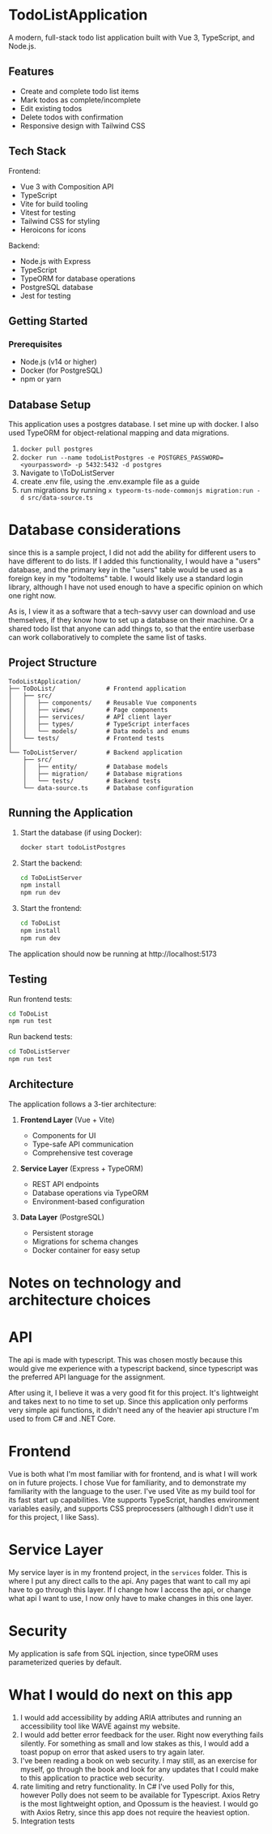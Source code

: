# TodoListApplication

A modern, full-stack todo list application built with Vue 3, TypeScript, and Node.js.

## Features
- Create and complete todo list items
- Mark todos as complete/incomplete
- Edit existing todos
- Delete todos with confirmation
- Responsive design with Tailwind CSS

## Tech Stack
Frontend:
- Vue 3 with Composition API
- TypeScript
- Vite for build tooling
- Vitest for testing
- Tailwind CSS for styling
- Heroicons for icons

Backend:
- Node.js with Express
- TypeScript
- TypeORM for database operations
- PostgreSQL database
- Jest for testing

## Getting Started

### Prerequisites
- Node.js (v14 or higher)
- Docker (for PostgreSQL)
- npm or yarn

## Database Setup
This application uses a postgres database. I set mine up with docker. 
I also used TypeORM for object-relational mapping and data migrations. 

1. `docker pull postgres`
2. `docker run --name todoListPostgres -e POSTGRES_PASSWORD=<yourpassword> -p 5432:5432 -d postgres`
3. Navigate to \ToDoListServer
4. create .env file, using the .env.example file as a guide
5. run migrations by running `x typeorm-ts-node-commonjs migration:run -d src/data-source.ts`

# Database considerations
since this is a sample project, I did not add the ability for different users to have different to do lists.
If I added this functionality, I would have a "users" database, and the primary key in the "users" table would be used as a foreign key in my "todoItems" table. 
I would likely use a standard login library, although I have not used enough to have a specific opinion on which one right now. 

As is, I view it as a software that a tech-savvy user can download and use themselves, if they know how to set up a database on their machine. 
Or a shared todo list that anyone can add things to, so that the entire userbase can work collaboratively to complete the same list of tasks. 

## Project Structure
```
TodoListApplication/
├── ToDoList/              # Frontend application
│   ├── src/
│   │   ├── components/    # Reusable Vue components
│   │   ├── views/         # Page components
│   │   ├── services/      # API client layer
│   │   ├── types/         # TypeScript interfaces
│   │   └── models/        # Data models and enums
│   └── tests/             # Frontend tests
│
└── ToDoListServer/        # Backend application
    ├── src/
    │   ├── entity/        # Database models
    │   ├── migration/     # Database migrations
    │   └── tests/         # Backend tests
    └── data-source.ts     # Database configuration
```

## Running the Application

1. Start the database (if using Docker):
   ```bash
   docker start todoListPostgres
   ```

2. Start the backend:
   ```bash
   cd ToDoListServer
   npm install
   npm run dev
   ```

3. Start the frontend:
   ```bash
   cd ToDoList
   npm install
   npm run dev
   ```

The application should now be running at http://localhost:5173

## Testing

Run frontend tests:
```bash
cd ToDoList
npm run test
```

Run backend tests:
```bash
cd ToDoListServer
npm run test
```

## Architecture

The application follows a 3-tier architecture:

1. **Frontend Layer** (Vue + Vite)
   - Components for UI
   - Type-safe API communication
   - Comprehensive test coverage

2. **Service Layer** (Express + TypeORM)
   - REST API endpoints
   - Database operations via TypeORM
   - Environment-based configuration

3. **Data Layer** (PostgreSQL)
   - Persistent storage
   - Migrations for schema changes
   - Docker container for easy setup

# Notes on technology and architecture choices
# API
The api is made with typescript. This was chosen mostly because this would give me experience with a typescript backend, since typescript was the preferred API language for the assignment. 

After using it, I believe it was a very good fit for this project. It's lightweight and takes next to no time to set up. Since this application only performs very simple api functions, it didn't need any of the heavier api structure I'm used to from C# and .NET Core. 

# Frontend
Vue is both what I'm most familiar with for frontend, and is what I will work on in future projects. I chose Vue for familiarity, and to demonstrate my familiarity with the language to the user. 
I've used Vite as my build tool for its fast start up capabilities. 
Vite supports TypeScript, handles environment variables easily, and supports CSS preprocessers (although I didn't use it for this project, I like Sass).

# Service Layer
My service layer is in my frontend project, in the `services` folder. This is where I put any direct calls to the api. 
Any pages that want to call my api have to go through this layer. 
If I change how I access the api, or change what api I want to use, I now only have to make changes in this one layer. 

# Security
My application is safe from SQL injection, since typeORM uses parameterized queries by default. 

# What I would do next on this app
1. I would add accessibility by adding ARIA attributes and running an accessibility tool like WAVE against my website.
2. I would add better error feedback for the user. Right now everything fails silently. For something as small and low stakes as this, I would add a toast popup on error that asked users to try again later.
3. I've been reading a book on web security. I may still, as an exercise for myself, go through the book and look for any updates that I could make to this application to practice web security. 
4. rate limiting and retry functionality. In C# I've used Polly for this, however Polly does not seem to be available for Typescript. Axios Retry is the most lightweight option, and Opossum is the heaviest. I would go with Axios Retry, since this app does not require the heaviest option. 
5. Integration tests